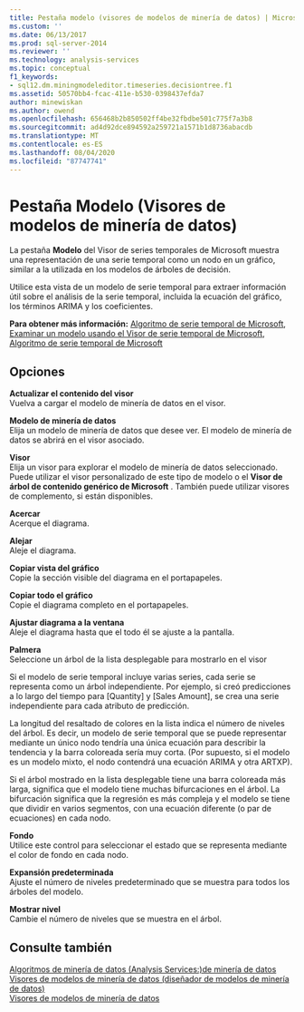 ```yaml
---
title: Pestaña modelo (visores de modelos de minería de datos) | Microsoft Docs
ms.custom: ''
ms.date: 06/13/2017
ms.prod: sql-server-2014
ms.reviewer: ''
ms.technology: analysis-services
ms.topic: conceptual
f1_keywords:
- sql12.dm.miningmodeleditor.timeseries.decisiontree.f1
ms.assetid: 50570bb4-fcac-411e-b530-0398437efda7
author: minewiskan
ms.author: owend
ms.openlocfilehash: 656468b2b850502ff4be32fbdbe501c775f7a3b8
ms.sourcegitcommit: ad4d92dce894592a259721a1571b1d8736abacdb
ms.translationtype: MT
ms.contentlocale: es-ES
ms.lasthandoff: 08/04/2020
ms.locfileid: "87747741"
---
```

# <a name="model-tab-mining-model-viewers"></a>Pestaña Modelo (Visores de modelos de minería de datos)
  La pestaña **Modelo** del Visor de series temporales de Microsoft muestra una representación de una serie temporal como un nodo en un gráfico, similar a la utilizada en los modelos de árboles de decisión.  
  
 Utilice esta vista de un modelo de serie temporal para extraer información útil sobre el análisis de la serie temporal, incluida la ecuación del gráfico, los términos ARIMA y los coeficientes.  
  
 **Para obtener más información:** [Algoritmo de serie temporal de Microsoft](data-mining/microsoft-time-series-algorithm.md), [Examinar un modelo usando el Visor de serie temporal de Microsoft](data-mining/browse-a-model-using-the-microsoft-time-series-viewer.md), [Algoritmo de serie temporal de Microsoft](data-mining/microsoft-time-series-algorithm.md)  
  
## <a name="options"></a>Opciones  
 **Actualizar el contenido del visor**  
 Vuelva a cargar el modelo de minería de datos en el visor.  
  
 **Modelo de minería de datos**  
 Elija un modelo de minería de datos que desee ver. El modelo de minería de datos se abrirá en el visor asociado.  
  
 **Visor**  
 Elija un visor para explorar el modelo de minería de datos seleccionado. Puede utilizar el visor personalizado de este tipo de modelo o el **Visor de árbol de contenido genérico de Microsoft** . También puede utilizar visores de complemento, si están disponibles.  
  
 **Acercar**  
 Acerque el diagrama.  
  
 **Alejar**  
 Aleje el diagrama.  
  
 **Copiar vista del gráfico**  
 Copie la sección visible del diagrama en el portapapeles.  
  
 **Copiar todo el gráfico**  
 Copie el diagrama completo en el portapapeles.  
  
 **Ajustar diagrama a la ventana**  
 Aleje el diagrama hasta que el todo él se ajuste a la pantalla.  
  
 **Palmera**  
 Seleccione un árbol de la lista desplegable para mostrarlo en el visor  
  
 Si el modelo de serie temporal incluye varias series, cada serie se representa como un árbol independiente. Por ejemplo, si creó predicciones a lo largo del tiempo para [Quantity] y [Sales Amount], se crea una serie independiente para cada atributo de predicción.  
  
 La longitud del resaltado de colores en la lista indica el número de niveles del árbol. Es decir, un modelo de serie temporal que se puede representar mediante un único nodo tendría una única ecuación para describir la tendencia y la barra coloreada sería muy corta. (Por supuesto, si el modelo es un modelo mixto, el nodo contendrá una ecuación ARIMA y otra ARTXP).  
  
 Si el árbol mostrado en la lista desplegable tiene una barra coloreada más larga, significa que el modelo tiene muchas bifurcaciones en el árbol. La bifurcación significa que la regresión es más compleja y el modelo se tiene que dividir en varios segmentos, con una ecuación diferente (o par de ecuaciones) en cada nodo.  
  
 **Fondo**  
 Utilice este control para seleccionar el estado que se representa mediante el color de fondo en cada nodo.  
  
 **Expansión predeterminada**  
 Ajuste el número de niveles predeterminado que se muestra para todos los árboles del modelo.  
  
 **Mostrar nivel**  
 Cambie el número de niveles que se muestra en el árbol.  
  
## <a name="see-also"></a>Consulte también  
 [Algoritmos de minería de datos &#40;Analysis Services:&#41;de minería de datos](data-mining/data-mining-algorithms-analysis-services-data-mining.md)   
 [Visores de modelos de minería de datos &#40;diseñador de modelos de minería de datos&#41;](mining-model-viewers-data-mining-model-designer.md)   
 [Visores de modelos de minería de datos](data-mining/data-mining-model-viewers.md)  
  
  
